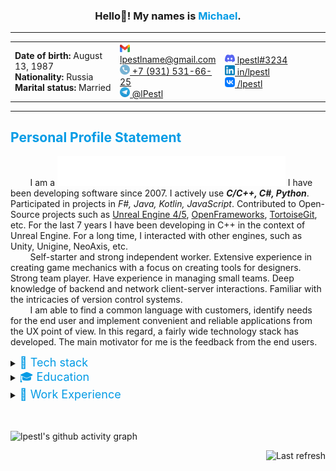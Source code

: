 <!-- HELLO HEADER -->
<h3 align="center">Hello👋! My names is <font color="#039BE5">Michael</font>.</h3>




<!-- CONTACT DETAILS -->
___

<table width="100%">
  <tr>
    <td width="33.3%">
        <strong>Date of birth:</strong> August 13, 1987 <br />
        <strong>Nationality:</strong> Russia <br />
        <strong>Marital status:</strong> Married <br />
    </td>
    <td width="33.3%">
        <a href="mailto:lpestlname@gmail.com"><img src="images/icons/Gmail_icon_(2020).svg" width=16> lpestlname@gmail.com </a><br />
        <a href="tel:+7-931-531-66-25"><img src="images/icons/Circle-icons-phone.svg" width=16> +7 (931) 531-66-25 </a><br />
        <a href="https://t.me/lPestl"><img src="images/icons/Telegram_logo.svg" width=16> @lPestl </a><br />
    </td>
    <td width="33.3%">
        <a href="https://discordapp.com/users/408238165443477504/"><img src="images/icons/discord-icon.svg" width=16> lpestl#3234 </a><br />
        <a href="https://www.linkedin.com/in/lpestl"><img src="images/icons/LinkedIn_icon.svg" width=16> in/lpestl </a><br />
        <a href="https://vk.com/lpestl"><img src="images/icons/VK_Compact_Logo_(2021-present).svg" width=16> /lpestl </a><br />
    </td>
  </tr>
</table>

___




<!-- PERSONAL PROFILE STATEMENT (ABOUT) -->

## <font color="#039BE5">Personal Profile Statement</font>

&nbsp; &nbsp; &nbsp; &nbsp; I am a <img src="images/typing_text.svg" height=48>
 I have been developing software since 2007. I actively use ***C/C++, C#, Python***. Participated in projects in *F#, Java, Kotlin, JavaScript*. Contributed to Open-Source projects such as [Unreal Engine 4/5](https://github.com/EpicGames/UnrealEngine), [OpenFrameworks](https://github.com/openframeworks/openFrameworks), [TortoiseGit](https://github.com/TortoiseGit/TortoiseGit), etc. For the last 7 years I have been developing in C++ in the context of Unreal Engine. For a long time, I interacted with other engines, such as Unity, Unigine, NeoAxis, etc.  
&nbsp; &nbsp; &nbsp; &nbsp; Self-starter and strong independent worker. Extensive experience in creating game mechanics with a focus on creating tools for designers. Strong team player. Have experience in managing small teams. Deep knowledge of backend and network client-server interactions. Familiar with the intricacies of version control systems.   
&nbsp; &nbsp; &nbsp; &nbsp; I am able to find a common language with customers, identify needs for the end user and implement convenient and reliable applications from the UX point of view. In this regard, a fairly wide technology stack has developed. The main motivator for me is the feedback from the end users.



<!-- TECH STACK -->

<details>
  <summary>
    <font size="4" color="#039BE5">🔧 Tech stack</font>
  </summary>
  <p>
    <hr>
    <table width="100%">
        <tr>
            <td width="50%">
                <em><strong>Programming languages:</strong></em><br />
                - <img alt="C/C++" src="https://img.shields.io/badge/C\C++-009900">, <img alt="C#" src="https://img.shields.io/badge/C%23-009900">, <img alt="Python" src="https://img.shields.io/badge/Python-999900">, <img alt="F#" src="https://img.shields.io/badge/F%23-999900">, <img alt="Java" src="https://img.shields.io/badge/Java-995522">, <img alt="JavaScript" src="https://img.shields.io/badge/JavaScript-993311">, etc.<br />
                <em><strong>Version control:</strong></em><br />
                - <img alt="Git" src="https://img.shields.io/badge/Git-009900">, <img alt="SVN" src="https://img.shields.io/badge/SVN-999900">, <img alt="Perforce" src="https://img.shields.io/badge/Perforce-009900">, <img alt="mercurial" src="https://img.shields.io/badge/mercurial-990000">.<br />
                <em><strong>IDEs:</strong></em><br />
                - <img alt="Visual Studio" src="images/icons/ides/Visual_Studio_Icon_2019.svg" width=24>, <img alt="Visual Studio Code" src="images/icons/ides/Visual_Studio_Code_1.35_icon.svg" width=24>, <img alt="JetBrains Rider" src="images/icons/ides/JetBrains_Rider_Icon.svg" width=24>, <img alt="JetBrains CLion" src="images/icons/ides/Clion.svg" width=24>, <img alt="JetBrains PyCharm" src="images/icons/ides/PyCharm_Icon.svg" width=24>, <img alt="JetBrains IJIdea" src="images/icons/ides/IntelliJ_IDEA_Icon.svg" width=24>, <img alt="Eclipce" src="images/icons/ides/JetBrains_Rider_Icon.svg" width=24>, <img alt="Android Studio" src="images/icons/ides/Android_Studio_Icon_3.6.svg" width=24>, <img alt="RStudio" src="images/icons/ides/Antu_rstudio.svg" width=24>, <img alt="Mono" src="images/icons/ides/Mono_Project_Logo.svg" width=24>, <img alt="XCode" src="images/icons/ides/apple_xcode-icon.svg" width=24>, <img alt="RAD Studio" src="images/icons/ides/rad-studio.png" width=24>.<br />
                <em><strong>Databases:</strong></em><br />
                - <img alt="SQL Server" src="https://img.shields.io/badge/SQL%20Server-009900">, <img alt="MySQL" src="https://img.shields.io/badge/MySQL-999900">, <img alt="SQLite" src="https://img.shields.io/badge/SQLite-009900">, <img alt="MS Access" src="https://img.shields.io/badge/MS%20Access-009900">, <img alt="IndexedDB" src="https://img.shields.io/badge/IndexedDB-995522">, <img alt="Paradox" src="https://img.shields.io/badge/Paradox-995522">.<br />
            </td>
            <td width="50%">
                <em><strong>Framework, SDKs, libraries, tools:</strong></em><br />
                - <img alt="DirectX" src="https://img.shields.io/badge/DirectX-999900">, <img alt="OpenGL" src="https://img.shields.io/badge/OpenGL-009900">, <img alt="OpenGLSE" src="https://img.shields.io/badge/OpenGLSE-999900">, <img alt="AndroidSDK" src="https://img.shields.io/badge/AndroidSDK-999900">, <img alt="NDK" src="https://img.shields.io/badge/NDK-999900">, <img alt="OpenCV" src="https://img.shields.io/badge/OpenCV-009900">, <img alt="OpenFrameworks" src="https://img.shields.io/badge/OpenFrameworks-009900">, <img alt="OpenSSL" src="https://img.shields.io/badge/OpenSSL-995522">, <img alt="OpenNN" src="https://img.shields.io/badge/OpenNN-990000">, <img alt="OpenAI" src="https://img.shields.io/badge/OpenAI-990000">, <img alt="TizenSDK" src="https://img.shields.io/badge/TizenSDK-999900">, <img alt="AngularJS" src="https://img.shields.io/badge/AngularJS-995522">, <img alt="SDL2" src="https://img.shields.io/badge/SDL2-999900">, <img alt=".NET Core" src="https://img.shields.io/badge/.NET%20Core-009900">, <img alt=".NET Framework" src="https://img.shields.io/badge/.NET%20Framework-009900">, <img alt="MFC" src="https://img.shields.io/badge/MFC-999900">, <img alt="WPF" src="https://img.shields.io/badge/WPF-009900">, <img alt="MVVM" src="https://img.shields.io/badge/MVVM-009900">, <img alt="Xamarin" src="https://img.shields.io/badge/Xamarin-009900">, <img alt="CLI/CLR" src="https://img.shields.io/badge/CLI\CLR-009900">, <img alt="Win32" src="https://img.shields.io/badge/Win32-995522">, <img alt="WinAPI" src="https://img.shields.io/badge/WINAPI-999900">.<br />
                <em><strong>Engines:</strong></em><br />
                - <img alt="Unreal Engine" src="images/icons/engines/UE_Logo_Black_Centered.svg" width=32>, <img alt="Unigine Engine 2.7" src="images/icons/engines/Unigine.svg" height=24>, <img alt="Unity3d" src="images/icons/engines/unity.png" height=32>, <img alt="Neo Axis" src="images/icons/engines/neoaxis-3d-engine-logo.png" height=32>, <img alt="Cocos2d" src="images/icons/engines/cocos2d.png" height=32>, <img alt="Corona SDK" src="images/icons/engines/corona-sdk-logo.png" height=32>, <img alt="Ogre3d" src="images/icons/engines/Ogre3d-logo.svg" height=32>.<br />
                <em><strong>Application packages:</strong></em><br />
                - <img alt="MathLab" src="https://img.shields.io/badge/MathLAB-009900">, <img alt="MathCAD" src="https://img.shields.io/badge/MathCAD-009900">, <img alt="AutoCAD" src="https://img.shields.io/badge/AutoCAD-999900">, <img alt="3ds Max" src="https://img.shields.io/badge/3ds%20Max-009900">, <img alt="Blender" src="https://img.shields.io/badge/Blender-995522">, <img alt="Photoshop" src="https://img.shields.io/badge/Photoshop-009900">, <img alt="SolidWorks" src="https://img.shields.io/badge/Solid%20Works-995522">, <img alt="ErWin" src="https://img.shields.io/badge/ErWin-009900">, <img alt="BPWin" src="https://img.shields.io/badge/BPWin-009900">, <img alt="Coral Draw" src="https://img.shields.io/badge/Coral%20Draw-999900">.
            </td>
        </tr>
    </table>
    <hr>
  <p>
</details>



<!-- EDUCATION -->

<details>
  <summary>
    <font size="4" color="#039BE5">🎓 Education</font>
  </summary>
  <p>
    <hr>
    <table width="100%">
        <tr>
            <td width="20%">
                <img src="https://img.shields.io/badge/2006-2013-4dc71f"> 
            </td>
            <td width="80%">
                <a href="https://www.amursu.ru/">The Amur State University</a>, Blagoveshchensk <br />
                <a href="https://www.amursu.ru/obrazovanie/fakultety/fmi/">Department of Mathematics and Computer Science</a> <br />
                Master`s Degree in <em><strong>“Automated Information Processing and Control Systems”</strong></em>.<br />
            </td>
        </tr>
    </table>
    <hr>
  </p>
</details>



<!-- WORK EXPERIENCE -->

<details>
  <summary>
    <font size="4" color="#039BE5">👷 Work Experience</font>
  </summary>
  <p>
    <hr>
    <table width="100%">
        <!-- 
        --
        TEMPORAL GAMES 
        --
        -->
        <tr>
            <td width="25%">
                <img src="https://img.shields.io/badge/September%202022-present-4dc71f">
            </td>
            <td width="75%">
                <table width="100%">
                    <tr>
                        <td>
                            <a href="https://temporal.games/"><img src="images/icons/work/temporal_logo_icon.svg" width=64></a>
                        </td>
                        <td style="width:75%">                  
                            <h1><a href="https://temporal.games/">Temporal Games inc.</a></h1>
                        </td>
                    </tr>
                </table>
            </td>
        </tr>
        <tr>
            <td />
            <td>
                <h2>Senior UE5 Engineer (C++)</h2>
                <em><u>Responsibilities:</u></em><br />
                <li>Implementation of Virtual Beings components and subsystems in Unreal Engine 5 and integration with backend AI solutions using C++;</li>
                <li>adaptation of functionality to work in multiplayer based on the online meta-universe project;</li>
                <li>plugins architecture improvements.</li>
                <br />
                <em><u>Achievements:</u></em><br />
                <li>developed a universal plug-in "State Machine" with a flexible graphical graph editor in UE5 (based on the Behavior tree Editor);</li>
                <li>various state machines for the behavior of virtual characters have been developed and implemented in the project, such as the Dialogue State Machine, the State Behavior Machine, the Emotional State Machine;</li>
                <li>implemented the logic of creating and managing voice chat rooms for virtual characters (AI) and regular users;</li>
                <li>linking and setting up all of the above modules with the visual component of virtual characters, namely lipsync, visemes for literals, gestures, facial emotions, etc.</li>
            </td>
        </tr>
        <!-- 
        --
        VK / MY GAMES 
        --
        -->
        <tr>
            <td width="25%">
                <img src="https://img.shields.io/badge/January%202022-July%202022-007700">
            </td>
            <td width="75%">
                <table width="100%">
                    <tr>
                        <td>
                            <a href="https://team.vk.company/"><img src="images/icons/VK_Compact_Logo_(2021-present).svg" width=48></a>
                            <a href="https://my.games/"><img src="images/icons/work/mygames.png" width=64></a>
                        </td>
                        <td style="width:75%">                  
                            <h3><a href="https://team.vk.company/">VK</a></h3>
                            <h1><a href="https://my.games/">My.Games Inc.</a></h1>
                        </td>
                    </tr>
                </table>
            </td>
        </tr>
        <tr>
            <td />
            <td>
                <h2>Senior Unreal Engine Developer (UE4/5 C++)</h2>
                <em><u>Responsibilities:</u></em><br />
                <li>direct interaction with the Art Department and Game Designers to collect requests for the development of new tools and new game mechanics;</li>
                <li>formation of technical specifications upon request and planning;</li>
                <li>development and integration of new tools for designers.</li>
                <br />
                <em><u>Achievements:</u></em><br />
                <li>developed a standalone plugin for UE4/5 (independent of the main game code) QuestSystem, for creating and editing game quests consisting of quest stages. The quest editor is presented as a graph editor inside UE4/5 (based on the Behavior tree Editor);</li>
                <li>various state machines for the behavior of virtual characters have been developed and implemented in the project, such as the Dialogue State Machine, the State Behavior Machine, the Emotional State Machine;</li>
                <li>developed the Unreal Editor extension for managing NPC Camps (these are certain points on the map with dynamic NPC spawn and rewards for overcoming them);</li>
                <li>developed the Unreal Editor extension to create and configure universal PuzzleLikeActivities in the game.</li>
            </td>
        </tr>
        <!-- 
        --
        LESTA / WARGAMING 
        --
        -->
        <tr>
            <td width="25%">
                <img src="https://img.shields.io/badge/July%202019-January%202022-779900">
            </td>
            <td width="75%">
                <table width="100%">
                    <tr>
                        <td>
                            <a href="https://lesta.ru/"><img src="images/icons/work/lesta-logo.jpg" width=48></a>
                            <a href="https://wargaming.com/"><img src="images/icons/work/Wargaming_Logo.svg" width=64></a>
                        </td>
                        <td style="width:75%">                  
                            <h3><a href="https://lesta.ru/">Lesta Studio</a></h3>
                            <h1><a href="https://wargaming.com/">Wargaming Saint Peterburg</a></h1>
                        </td>
                    </tr>
                </table>
            </td>
        </tr>
        <tr>
            <td />
            <td>
                <h2>Generalist programmer/Tech & Tools department</h2>
                <em><u>Achievements:</u></em><br />
                <li>developed of a server API for automating game playtests (Python, flask, docker-compose, elasticsearch, logstash, kibana);</li>
                <li>developed of a client application for automating playtests (WPF, monotorrent, API integration for interacting with Jenkins, Team City);</li>
                <li>developed of utilities for setting control points for cameras in Unreal Engine 4 (UE4, Bluetilities widgets);</li>
                <li>developed of module GitSourceControl with visualization of different branches, the ability to switch between branches in the editor, the ability to use LFS features to lock / unlock binary files (UE4 / C++);</li>
                <li>developed of a utility for exporting data assets to json format and dynamically generating new data assets from json (import) (UE4 / C++);</li>
                <li>participation in the implementation of the gameplay functionality of the new AAA game in the sci-fi setting (UE4 / C++).</li>
            </td>
        </tr>
        <!-- 
        --
        FREELANCE 2019 
        --
        -->
        <tr>
            <td width="25%">
                <img src="https://img.shields.io/badge/February%202019-July%202019-FFFF00">
            </td>
            <td width="75%">
                <h1><a href="https://freelance.habr.com/freelancers/lpestl/">Freelance</a></h1>
            </td>
        </tr>
        <tr>
            <td />
            <td>
                <h2>Software engineer</h2>
                <em><u>Achievements:</u></em><br />
                <li>development of interactive VR presentation for new generation trains Hyperloop (Unreal Engine 4, Blueprints);</li>
                <li>participation in the development of add-ons for OpenFrameworks (open source) (C/C ++);</li>
                <li>development of a WPF application for diagrams of the sequence of execution of scripts (.Net C# WPF).</li>
            </td>
        </tr>
        <!-- 
        --
        RUBIUS GROUP LLC 
        --
        -->
        <tr>
            <td width="25%">
                <img src="https://img.shields.io/badge/April%202018-February%202019-995522">
            </td>
            <td width="75%">
                 <table width="100%">
                    <tr>
                        <td>
                            <a href="https://rubius.com/"><img src="images/icons/work/rubius-logo.png" width=64></a>
                        </td>
                        <td style="width:75%">                  
                            <h1><a href="https://rubius.com/">Rubius Group LLC</a></h1>
                        </td>
                    </tr>
                </table>
            </td>
        </tr>
        <tr>
            <td />
            <td>
                <h2>Category 1 programmer (Lead software engineer)</h2>
                <em><u>Achievements:</u></em><br />
                <li>developed a desktop client for a client-server engineering application for civil construction work visualization;</li>
                <li>developed of SDK for integrating Unigine Engine 2.7 render core into the .NET applications (C#, C++);</li>
                <li>developed of an application (WPF, DevExpress, SQL Server, Paradox 7.x) for monitoring and vibration diagnostics for DRG electric motors;</li>
                <li>developed of an application to demonstrate the internal structure of various engines, visualized using CAD models (Unreal Engine / C++).</li>
            </td>
        </tr>
        <!-- 
        --
        OctoBox Interactive 
        --
        -->
        <tr>
            <td width="25%">
                <img src="https://img.shields.io/badge/January%202018-April%202018-993300">
            </td>
            <td width="75%">
                 <table width="100%">
                    <tr>
                        <td>
                            <a href="https://octoboxint.com/"><img src="images/icons/work/octobox.png" width=72></a>
                        </td>
                        <td style="width:75%">                  
                            <h1><a href="https://octoboxint.com/">OctoBox Interactive</a></h1>
                        </td>
                    </tr>
                </table>
            </td>
        </tr>
        <tr>
            <td />
            <td>
                <h2>Unreal Engine Programmer</h2>
                <em><u>Achievements:</u></em><br />
                <li>developed the functional part of the game "Knights VR" for Oculus and Vive;</li>
                <li>developed mechanics for controlling a horse rider for VR;</li>
                <li>several QTE minigames were developed for equestrian tournaments of the Middle Ages.</li>
            </td>
        </tr>
        <!-- 
        --
        LANIT-TERCOM 
        --
        -->
        <tr>
            <td width="25%">
                <img src="https://img.shields.io/badge/August%202015-April%202017-991100">
            </td>
            <td width="75%">
                 <table width="100%">
                    <tr>
                        <td>
                            <a href="https://lanit-tercom.ru/"><img src="images/icons/work/logo-lanit-tercom.png" height=64></a>
                        </td>
                        <td>                  
                            <h1><a href="https://lanit-tercom.ru/">LANIT-TERCOM</a></h1>
                        </td>
                    </tr>
                </table>
            </td>
        </tr>
        <tr>
            <td />
            <td>
                <h2>Lead software engineer</h2>
                <em><u>Responsibilities:</u></em><br />
                <li>liaison with overseas customers;</li>
                <li>coordination of software requirements specifications;</li>
                <li>leading the design and development process;</li>
                <li>providing support for the end product.</li><br />
                <em><u>Achievements:</u></em><br />
                <li>developed the mobile game “VR Adventures of Pirate Cat” and published it on Google Play (Unity3D 4-5, Facebook SDK);</li>
                <li>developed an application called Tennis Manager for the Samsung Gear S2 smart watch (TizenSDK, JS, Angular);</li>
                <li>developed a full-fledged Facebook plug-in for Unreal Engine 4 for Windows (UE4/C++);</li>
                <li>developed various applications for VR HTC Vive using Unreal Engine 4.</li>
            </td>
        </tr>
        <!-- 
        --
        HitekLab Light Technologies LLC
        --
        -->
        <tr>
            <td width="25%">
                <img src="https://img.shields.io/badge/December%202013-June%202014-990000">
            </td>
            <td width="75%">
                 <table width="100%">
                    <tr>
                        <td>
                            <a href="http://hiteklab.ru/"><img src="images/icons/work/hiteklogo3.png"></a>
                        </td>
                        <td>                  
                            <h1><a href="http://hiteklab.ru/">HitekLab Light Technologies LLC</a></h1>
                        </td>
                    </tr>
                </table>
            </td>
        </tr>
        <tr>
            <td />
            <td>
                <h2>C/C++ programmer</h2>
                <em><u>Responsibilities:</u></em><br />
                <li>developed and supported software for controlling an interactive floor projection system;</li>
                <li> provided support to users of the interactive systems;</li><br />
                <em><u>Achievements:</u></em><br />
                <li>developed an interactive augmented reality project for The Blagoveshchensk 2014 Day event;</li>
                <li>developed a computer vision controlled video surveillance system to expand the capabilities of interactive floor projection software based on OpenCV C/C++ libraries;</li>
                <li>developed visual effects for the interactive floor projection system in C/C++ based on openFrameworks and using OpenGL;</li>
                <li>developed software in C/C++ for controlling an interactive showcase system;</li>
                <li>developed software in C/C++ for controlling an interactive kid’s playdesk system.</li>
            </td>
        </tr>
        <!-- 
        --
        Thematica
        --
        -->
        <tr>
            <td width="25%">
                <img src="https://img.shields.io/badge/July%202012-June%202013-990000">
            </td>
            <td width="75%">
                 <table width="100%">
                    <tr>
                        <td>
                            <a href="http://thematica.info/"><img src="images/icons/work/thematica.png" height=72></a>
                        </td>
                        <td>                  
                            <h1><a href="http://thematica.info/">Thematica</a></h1>
                        </td>
                    </tr>
                </table>
            </td>
        </tr>
        <tr>
            <td />
            <td>
                <h2>Game developer</h2>
                <u>Achievements:</u></em><br />
                <li>developed the game "Guess the Dress!" for iOs in X-Code using Objective-C;</li>
                <li>adapted the game "Guess the Dress!" for Android in Unity3d using C#;</li>
                <li>developed the game "Cars in Sandbox" for iOs in X-Code using Objective-C;</li>
                <li>adapted the game "Cars in Sandbox" for Android in Unity3d using C #;</li>
                <li>developed 3 other games (not released) for Android in Unity3d.</li>
            </td>
        </tr>
    </table>
    <hr>
  <p>
</details>

<br />
<br />



<!-- SOME INFOGRAPHICS -->

![lpestl's github activity graph](https://github-readme-activity-graph.vercel.app/graph?username=lpestl&theme=github-compact)


<!-- 
<img src="https://github-readme-stats.vercel.app/api?username=lpestl&show_icons=true&theme=transparent">
 -->




<!-- ASCII ART -->

<!-- 
```Diff
+           ██╗      ██████╗ ███████╗███████╗████████╗  ██╗      
+           ██║      ██╔══██╗██╔════╝██╔════╝╚══██╔══╝  ██║      
+           ██║      ██████╔╝█████╗  ███████╗   ██║     ██║      
+           ██║      ██╔═══╝ ██╔══╝  ╚════██║   ██║     ██║      
+           ██████╗  ██║     ███████╗███████║   ██║     ██████╗  
+           ╚═════╝  ╚═╝     ╚══════╝╚══════╝   ╚═╝     ╚═════╝  
```
 -->





<!-- LAST COMMIT BADGE -->

<p align="right">
<img alt="Last refresh" src="https://img.shields.io/github/last-commit/lpestl/lpestl/main">
